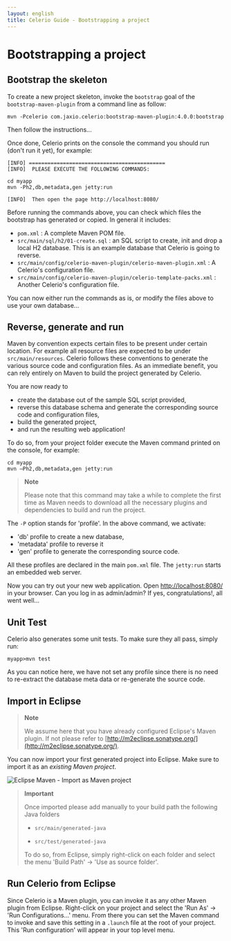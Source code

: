 ```yaml
---
layout: english
title: Celerio Guide - Bootstrapping a project
---
```


Bootstrapping a project
======================

Bootstrap the skeleton
----------------------

To create a new project skeleton, invoke the `bootstrap` goal of the `bootstrap-maven-plugin` from a command line as follow:

	mvn -Pcelerio com.jaxio.celerio:bootstrap-maven-plugin:4.0.0:bootstrap

Then follow the instructions...

Once done, Celerio prints on the console the command you should run (don't run it yet), for example:

    [INFO] ============================================
    [INFO]  PLEASE EXECUTE THE FOLLOWING COMMANDS:

    cd myapp
    mvn -Ph2,db,metadata,gen jetty:run

    [INFO]  Then open the page http://localhost:8080/

Before running the commands above, you can check which files the bootstrap has generated or copied. In general it includes:

*   `pom.xml` : A complete Maven POM file.
*   `src/main/sql/h2/01-create.sql` : an SQL script to create, init and
    drop a local H2 database. This is an example database that Celerio is going to reverse.
*   `src/main/config/celerio-maven-plugin/celerio-maven-plugin.xml` : A Celerio's configuration file.
*   `src/main/config/celerio-maven-plugin/celerio-template-packs.xml` : Another Celerio's configuration file.

You can now either run the commands as is, or modify the files above to use your own database...

Reverse, generate and run
-------------------------

Maven by convention expects certain files to be present under certain location. For example all resource files are
expected to be under `src/main/resources`. Celerio follows these conventions to generate the various source code and
configuration files. As an immediate benefit, you can rely entirely on Maven to build the project generated by Celerio.

You are now ready to

*   create the database out of the sample SQL script provided,
*   reverse this database schema and generate the corresponding source
    code and configuration files,
*   build the generated project,
*   and run the resulting web application!

To do so, from your project folder execute the Maven command printed on
the console, for example:

    cd myapp
    mvn –Ph2,db,metadata,gen jetty:run

> **Note**
>
> Please note that this command may take a while to complete the first
> time as Maven needs to download all the necessary plugins and
> dependencies to build and run the project.

The `-P` option stands for 'profile'. In the above command, we activate:

* 'db' profile to create a new database,
* 'metadata' profile to reverse it
* 'gen' profile to generate the corresponding source code.

All these profiles are declared in the main `pom.xml` file. The `jetty:run` starts an embedded web server.

Now you can try out your new web application. Open [http://localhost:8080/](http://localhost:8080/) in your browser.
Can you log in as admin/admin? If yes, congratulations!, all went well...

Unit Test
---------

Celerio also generates some unit tests. To make sure they all pass, simply run:

    myapp>mvn test

As you can notice here, we have not set any profile since there is no need to re-extract the database meta data
or re-generate the source code.

Import in Eclipse
-----------------

> **Note**
>
> We assume here that you have already configured Eclipse's Maven
> plugin. If not please refer to [http://m2eclipse.sonatype.org/](http://m2eclipse.sonatype.org/).

You can now import your first generated project into Eclipse. Make sure to import it as an *existing Maven project*.

![Eclipse Maven - Import as Maven
project](images/celerio-eclipse-import-as-maven-projet.png)

> **Important**
>
> Once imported please add manually to your build path the following
> Java folders
>
> -   `src/main/generated-java`
>
> -   `src/test/generated-java`
>
> To do so, from Eclipse, simply right-click on each folder and select
> the menu 'Build Path' -\> 'Use as source folder'.

Run Celerio from Eclipse
------------------------

Since Celerio is a Maven plugin, you can invoke it as any other Maven plugin from Eclipse.
Right-click on your project and select the 'Run As' -\> 'Run Configurations...' menu.
From there you can set the Maven command to invoke and save this setting in a `.launch` file at the root
of your project. This 'Run configuration' will appear in your top level menu.
